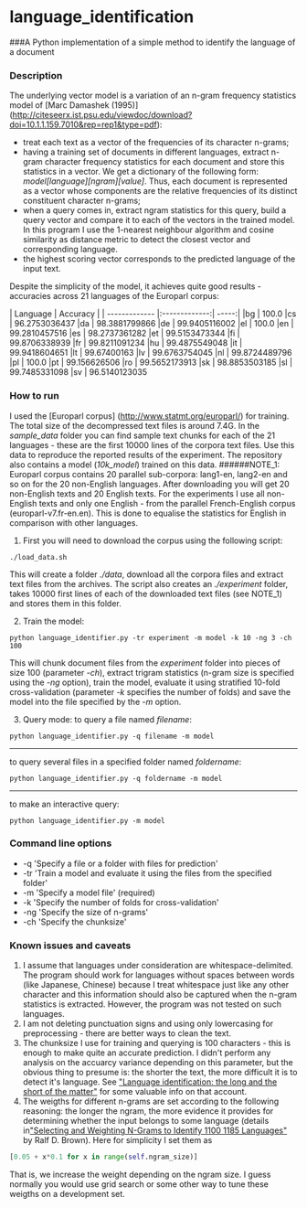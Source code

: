 # language_identification

###A Python implementation of a simple method to identify the language of a document

### Description

The underlying vector model is a variation of an n-gram frequency statistics model of [Marc Damashek (1995)] (http://citeseerx.ist.psu.edu/viewdoc/download?doi=10.1.1.159.7010&rep=rep1&type=pdf): 
- treat each text as a vector of the frequencies of its character n-grams;
- having a training set of documents in different languages, extract n-gram character frequency statistics for each document and store this statistics in a vector. We get a dictionary of the following form: *model[language][ngram][value]*. Thus, each document is represented as a vector whose components are the relative frequencies of its distinct constituent character n-grams;
- when a query comes in, extract ngram statistics for this query, build a query vector and compare it to each of the vectors in the trained model. In this program I use the 1-nearest neighbour algorithm and cosine similarity as distance metric to detect the closest vector and corresponding language.
- the highest scoring vector corresponds to the predicted language of the input text.

Despite the simplicity of the model, it achieves quite good results - accuracies across 21 languages of the Europarl corpus:

| Language        | Accuracy           | 
| ------------- |:-------------:| -----:|
|bg | 100.0
|cs | 96.2753036437
|da | 98.3881799866
|de | 99.9405116002
|el | 100.0
|en | 99.2810457516
|es | 98.2737361282
|et | 99.5153473344
|fi | 99.8706338939
|fr | 99.8211091234
|hu | 99.4875549048
|it | 99.9418604651
|lt | 99.67400163
|lv | 99.6763754045
|nl | 99.8724489796
|pl | 100.0
|pt | 99.156626506
|ro | 99.5652173913
|sk | 98.8853503185
|sl | 99.7485331098
|sv | 96.5140123035

### How to run

I used the [Europarl corpus] (http://www.statmt.org/europarl/) for training. The total size of the decompressed text files is around 7.4G. In the *sample_data* folder you can find sample text chunks for each of the 21 languages - these are the first 10000 lines of the corpora text files. Use this data to reproduce the reported results of the experiment. The repository also contains a model (*10k_model*) trained on this data.
######NOTE_1: Europarl corpus contains 20 parallel sub-corpora: lang1-en, lang2-en and so on for the 20 non-English languages. After downloading you will get 20 non-English texts and 20 English texts. For the experiments I use all non-English texts and only one English - from the parallel French-English corpus (europarl-v7.fr-en.en). This is done to equalise the statistics for English in comparison with other languages.

1. First you will need to download the corpus using the following script:

```bashscript
./load_data.sh
```
This will create a folder *./data*, download all the corpora files and extract text files from the archives. The script also creates an *./experiment* folder, takes 10000 first lines of each of the downloaded text files (see NOTE_1) and stores them in this folder.

2. Train the model:
```bashscript
python language_identifier.py -tr experiment -m model -k 10 -ng 3 -ch 100
```
This will chunk document files from the *experiment* folder into pieces of size 100 (parameter *-ch*), extract trigram statistics (n-gram size is specified using the *-ng* option), train the model, evaluate it using stratified 10-fold cross-validation (parameter *-k* specifies the number of folds) and save the model into the file specified by the *-m* option. 

3. Query mode:
to query a file named *filename*:
```bashscript
python language_identifier.py -q filename -m model
```
---
to query several files in a specified folder named *foldername*:
```bashscript
python language_identifier.py -q foldername -m model
```
---
to make an interactive query:
```bashscript
python language_identifier.py -m model
```
###  Command line options

- -q  'Specify a file or a folder with files for prediction'
- -tr 'Train a model and evaluate it using the files from the specified folder'
- -m  'Specify a model file' (required)
- -k  'Specify the number of folds for cross-validation' 
- -ng 'Specify the size of n-grams'
- -ch 'Specify the chunksize'

### Known issues and caveats
1. I assume that languages under consideration are whitespace-delimited. The program should work for languages without spaces between words (like Japanese, Chinese) because I treat whitespace just like any other character and this information should also be captured when the n-gram statistics is extracted. However, the program was not tested on such languages.
2. I am not deleting punctuation signs and using only lowercasing for preprocessing - there are better ways to clean the text.
2. The chunksize I use for training and querying is 100 characters - this is enough to make quite an accurate prediction. I didn't perform any analysis on the accuarcy variance depending on this parameter, but the obvious thing to presume is: the shorter the text, the more difficult it is to detect it's language. See ["Language identification: the long and the short of the matter"](http://www.aclweb.org/anthology/N10-1027) for some valuable info on that account. 
3. The weigths for different n-grams are set according to the following reasoning: the longer the ngram, the more evidence it provides for determining whether the input belongs to some language (details in["Selecting and Weighting N-Grams to Identify 1100 1185 Languages"](http://www.cs.cmu.edu/~ralf/papers/brown-tsd13.pdf) by Ralf D. Brown). Here for simplicity I set them as
```python
[0.05 + x*0.1 for x in range(self.ngram_size)]
```
That is, we increase the weight depending on the ngram size. I guess normally you would use grid search or some other way to tune these weigths on a development set.
